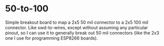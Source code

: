 # 50-to-100

Simple breakout board to map a 2x5 50 mil connector to a 2x5 100 mil
connector.  Like swd-to-wires, except without assuming any particular
pinout, so I can use it to generally break out 50 mil connectors (like
the 2x3 one I use for programming ESP8266 boards).
